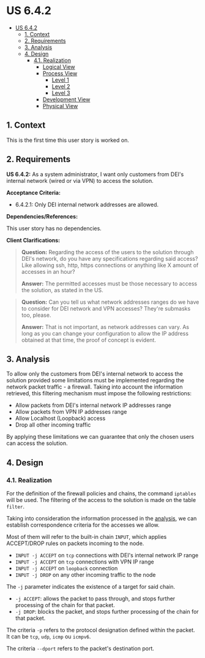 # US 6.4.2

<!-- TOC -->
* [US 6.4.2](#us-642)
  * [1. Context](#1-context)
  * [2. Requirements](#2-requirements)
  * [3. Analysis](#3-analysis)
  * [4. Design](#4-design)
    * [4.1. Realization](#41-realization)
      * [Logical View](#logical-view)
      * [Process View](#process-view)
        * [Level 1](#level-1)
        * [Level 2](#level-2)
        * [Level 3](#level-3)
      * [Development View](#development-view)
      * [Physical View](#physical-view)
<!-- TOC -->


## 1. Context

This is the first time this user story is worked on.

## 2. Requirements

**US 6.4.2:** As a system administrator, I want only customers from DEI's internal network (wired or via VPN) to access the solution.

**Acceptance Criteria:**

- 6.4.2.1: Only DEI internal network addresses are allowed.

**Dependencies/References:**

This user story has no dependencies.

**Client Clarifications:**

> **Question:** Regarding the access of the users to the solution through DEI's network, do you have any specifications 
regarding said access? Like allowing ssh, http, https connections or anything like X amount of accesses in an hour?
>
> **Answer:** The permitted accesses must be those necessary to access the solution, as stated in the US.

> **Question:** Can you tell us what network addresses ranges do we have to consider for DEI network and VPN accesses? They're submasks too, please.
> 
> **Answer:** That is not important, as network addresses can vary. As long as you can change your configuration to allow the IP address obtained at that time, the proof of concept is evident.


## 3. Analysis

To allow only the customers from DEI's internal network to access the solution provided some limitations must be implemented
regarding the network packet traffic - a firewall. Taking into account the information retrieved, this filtering mechanism
must impose the following restrictions:

- Allow packets from DEI's internal network IP addresses range
- Allow packets from VPN IP addresses range
- Allow Localhost (Loopback) access
- Drop all other incoming traffic

By applying these limitations we can guarantee that only the chosen users can access the solution.

## 4. Design

### 4.1. Realization

For the definition of the firewall policies and chains, the command `iptables` will be used. The filtering of the access to
the solution is made on the table `filter`.

Taking into consideration the information processed in the [analysis](#3-analysis), we can establish correspondence criteria
for the accesses we allow.

Most of them will refer to the built-in chain `INPUT`, which applies ACCEPT/DROP rules on packets incoming to the node.

* `INPUT -j ACCEPT` on `tcp` connections with DEI's internal network IP range
* `INPUT -j ACCEPT` on `tcp` connections with VPN IP range
* `INPUT -j ACCEPT` on `loopback` connection
* `INPUT -j DROP` on any other incoming traffic to the node

The `-j` parameter indicates the existence of a target for said chain.

* `-j ACCEPT`: allows the packet to pass through, and stops further processing of the chain for that packet.
* `-j DROP`: blocks the packet, and stops further processing of the chain for that packet.

The criteria `-p` refers to the protocol designation defined within the packet. It can be `tcp`, `udp`, `icmp` ou `icmpv6`.

The criteria `--dport` refers to the packet's destination port.
